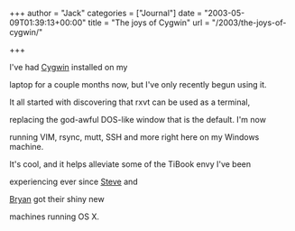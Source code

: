 +++
author = "Jack"
categories = ["Journal"]
date = "2003-05-09T01:39:13+00:00"
title = "The joys of Cygwin"
url = "/2003/the-joys-of-cygwin/"

+++

I've had [Cygwin][1] installed on my
  

  
laptop for a couple months now, but I've only recently begun using it.
  

  
It all started with discovering that rxvt can be used as a terminal,
  

  
replacing the god-awful DOS-like window that is the default. I'm now
  

  
running VIM, rsync, mutt, SSH and more right here on my Windows machine.

It's cool, and it helps alleviate some of the TiBook envy I've been
  

  
experiencing ever since [Steve][2] and
  

  
[Bryan][3] got their shiny new
  

  
machines running OS X.

 [1]: http://www.cygwin.com/
 [2]: http://www.slewpop.com
 [3]: http://www.bryan-lewis.com